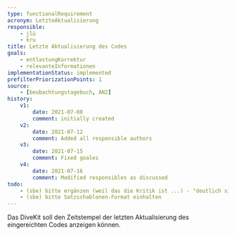 ```yaml
---
type: functionalRequirement
acronym: LetzteAktualisierung
responsible:
    - jlü
    - kru
title: Letzte Aktualisierung des Codes
goals: 
    - entlastungKorrektur
    - relevanteInformationen
implementationStatus: implemented
prefilterPriorizationPoints: 1
source:
    - [beobachtungstagebuch, AN2]
history:
    v1:
        date: 2021-07-08
        comment: initially created
    v2:
        date: 2021-07-12
        comment: Added all responsible authors
    v3:
        date: 2021-07-15
        comment: Fixed goales
    v4:
        date: 2021-07-16
        comment: Modified responsibles as discussed
todo:
    - (sbe) bitte ergänzen (weil das die Kritik ist ...) - "deutlich sichtbar und in der Zeitzone des Studierenden"
    - (sbe) bitte Satzschablonen-Format einhalten
---
```


Das DiveKit soll den Zeitstempel der letzten Aktualisierung des eingereichten Codes anzeigen können.
